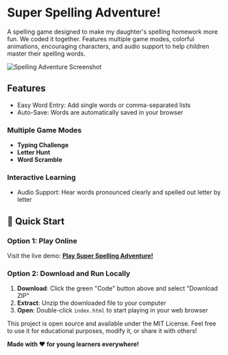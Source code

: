 # Super Spelling Adventure!

A spelling game designed to make my daughter's spelling homework more fun. We coded it together. Features multiple game modes, colorful animations, encouraging characters, and audio support to help children master their spelling words.

![Spelling Adventure Screenshot]([https://github.com/mfarme/super-spelling-adventure/public/screenshot.png](https://github.com/mfarme/super-spelling-adventure/blob/main/public/screenshot.png))


## Features
- Easy Word Entry: Add single words or comma-separated lists
- Auto-Save: Words are automatically saved in your browser

### **Multiple Game Modes**
- **Typing Challenge**
- **Letter Hunt**
- **Word Scramble**

### **Interactive Learning**
- Audio Support: Hear words pronounced clearly and spelled out letter by letter



## 🚀 Quick Start

### Option 1: Play Online 
Visit the live demo: **[Play Super Spelling Adventure!](https://mfarme.github.io/super-spelling-adventure)**

### Option 2: Download and Run Locally
1. **Download**: Click the green "Code" button above and select "Download ZIP"
2. **Extract**: Unzip the downloaded file to your computer
3. **Open**: Double-click `index.html` to start playing in your web browser



This project is open source and available under the MIT License. Feel free to use it for educational purposes, modify it, or share it with others!



**Made with ❤️ for young learners everywhere!**
